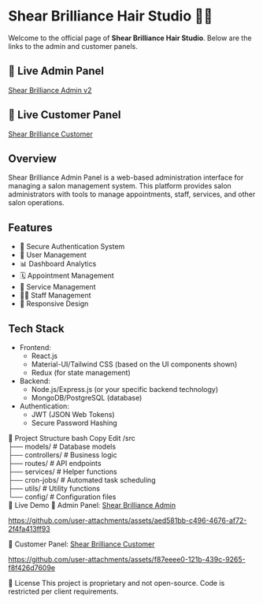 # Shear Brilliance Hair Studio 💈✨

Welcome to the official page of **Shear Brilliance Hair Studio**. Below are the links to the admin and customer panels.

## 🚀 Live Admin Panel
[Shear Brilliance Admin v2](https://admin.orioniktechnologies.com/login)

## 🚀 Live Customer Panel
[Shear Brilliance Customer](https://shear-brilliance-web-lvqt.onrender.com)

## Overview
Shear Brilliance Admin Panel is a web-based administration interface for managing a salon management system. This platform provides salon administrators with tools to manage appointments, staff, services, and other salon operations.

## Features
- 🔐 Secure Authentication System
- 👥 User Management
- 📊 Dashboard Analytics
- 🗓️ Appointment Management
- 💄 Service Management
- 👩‍💼 Staff Management
- 📱 Responsive Design

## Tech Stack
- Frontend:
  - React.js
  - Material-UI/Tailwind CSS (based on the UI components shown)
  - Redux (for state management)
- Backend:
  - Node.js/Express.js (or your specific backend technology)
  - MongoDB/PostgreSQL (database)
- Authentication:
  - JWT (JSON Web Tokens)
  - Secure Password Hashing

📂 Project Structure
bash
Copy
Edit
/src  
  ├── models/        # Database models  
  ├── controllers/   # Business logic  
  ├── routes/        # API endpoints  
  ├── services/      # Helper functions  
  ├── cron-jobs/     # Automated task scheduling  
  ├── utils/         # Utility functions  
  └── config/        # Configuration files  
🚀 Live Demo
🔗 Admin Panel: [Shear Brilliance Admin](https://admin.orioniktechnologies.com/login)

https://github.com/user-attachments/assets/aed581bb-c496-4676-af72-2f4fa413ff93

🔗 Customer Panel: [Shear Brilliance Customer](https://shear-brilliance-web-lvqt.onrender.com)

https://github.com/user-attachments/assets/f87eeee0-121b-439c-9265-f8f426d7609e

📜 License
This project is proprietary and not open-source. Code is restricted per client requirements.


